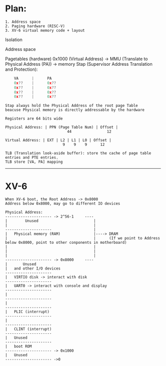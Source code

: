 # Plan:
    1. Address space
    2. Paging hardware (RISC-V)
    3. XV-6 virtual memory code + layout

Isolation

Address space

Pagetables (hardware)
    0x1000 (Virtual Address) -> MMU (Translate to Physical Address (PA)) -> memory
    Stap (Supervisor Address Translation and Protection):
```CPP []
    VA      |      PA
    0x??    |      0x??
    0x??    |      0x??
    0x??    |      0x??
    0x??    |      0x??
```
    Stap always hold the Physical Address of the root page Table
    beacuse Physical memory is directly addressable by the hardware

    Registers are 64 bits wide

    Physical Address: | PPN (Page Table Num) | Offset |
                                44                12
    
    Virtual Address: | EXT | L2 | L1 | L0 | Offset |
                              9    9    9      12
    
    TLB (Translation look-aside buffer): store the cache of page table entries and PTE entries.
    TLB store [VA, PA] mapping

---

# XV-6
    When XV-6 boot, the Root Address -> 0x8000
    Address below 0x8000, may go to different IO devices

    Physical Address:
    --------------------- -> 2^56-1     ----
    |        Unused                         |
    |                                       |
    ---------------------                   |
    |   Physical memory (RAM)               |----> DRAM 
    |                                       |      (If we point to Address below 0x8000, point to other conponents in motherboard)
    |                                       |
    |                                       |
    |                                       |
    --------------------- -> 0x8000     ----
    |       Unused
    |   and other I/O devices
    ---------------------
    |   VIRTIO disk -> interact with disk
    ---------------------
    |   UART0 -> interact with console and display
    ---------------------
    |
    ---------------------
    |
    ---------------------
    |   PLIC (interrupt)
    ---------------------
    |
    ---------------------
    |   CLINT (interrupt)
    ---------------------
    |   Unused
    ---------------------
    |   boot ROM
    --------------------- -> 0x1000
    |   Unused
    --------------------- ->0